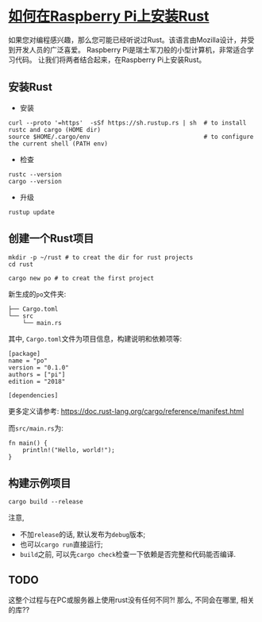 # [如何在Raspberry Pi上安装Rust](https://www.makeuseof.com/tag/getting-started-rust-raspberry-pi/)

如果您对编程感兴趣，那么您可能已经听说过Rust。该语言由Mozilla设计，并受到开发人员的广泛喜爱。
Raspberry Pi是瑞士军刀般的小型计算机，非常适合学习代码。
让我们将两者结合起来，在Raspberry Pi上安装Rust。

## 安装Rust
- 安装
```
curl --proto '=https'  -sSf https://sh.rustup.rs | sh  # to install rustc and cargo (HOME dir)
source $HOME/.cargo/env                                # to configure the current shell (PATH env)
```

- 检查
```
rustc --version
cargo --version
```

- 升级
```
rustup update
```

## 创建一个Rust项目
```
mkdir -p ~/rust # to creat the dir for rust projects
cd rust

cargo new po # to creat the first project
```

新生成的`po`文件夹:
```
├── Cargo.toml
└── src
    └── main.rs
```

其中, `Cargo.toml`文件为项目信息，构建说明和依赖项等:
```
[package]
name = "po"
version = "0.1.0"
authors = ["pi"]
edition = "2018"

[dependencies]
```

更多定义请参考: https://doc.rust-lang.org/cargo/reference/manifest.html

而`src/main.rs`为:
```
fn main() {
    println!("Hello, world!");
}
```

## 构建示例项目
```
cargo build --release
```

注意,
- 不加`release`的话, 默认发布为`debug`版本;
- 也可以`cargo run`直接运行;
- `build`之前, 可以先`cargo check`检查一下依赖是否完整和代码能否编译.

## TODO
这整个过程与在PC或服务器上使用rust没有任何不同?!
那么, 不同会在哪里, 相关的库??
